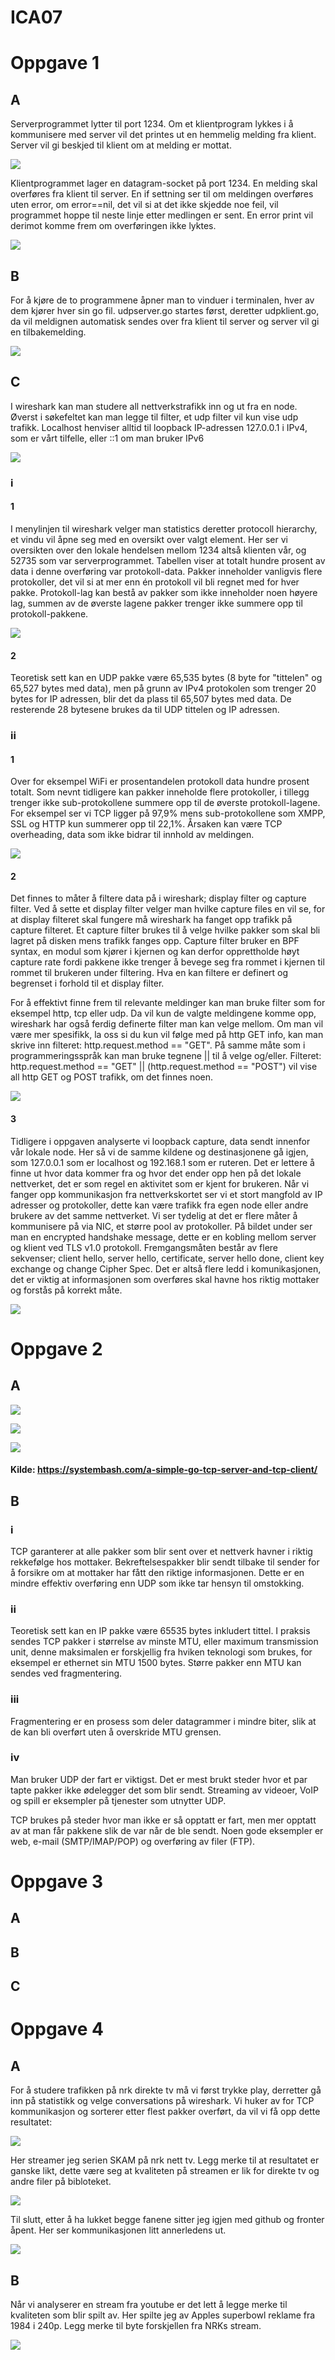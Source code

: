 # ICA07

# Oppgave 1

## A
Serverprogrammet lytter til port 1234. Om et klientprogram lykkes i å kommunisere med server vil det printes ut en hemmelig melding fra klient. Server vil gi beskjed til klient om at melding er mottat.

![](https://github.com/Daddyslittlegirls/IS105/blob/master/ICA07/Vedlegg/udpserver.png)

Klientprogrammet lager en datagram-socket på port 1234. En melding skal overføres fra klient til server. En if settning ser til om meldingen overføres uten error, om error==nil, det vil si at det ikke skjedde noe feil,  vil programmet hoppe til neste linje etter medlingen er sent. En error print vil derimot komme frem om overføringen ikke lyktes. 

![](https://github.com/Daddyslittlegirls/IS105/blob/master/ICA07/Vedlegg/udpclient.png)

## B
For å kjøre de to programmene åpner man to vinduer i terminalen, hver av dem kjører hver sin go fil. udpserver.go startes først, deretter udpklient.go, da vil meldignen automatisk sendes over fra klient til server og server vil gi en tilbakemelding.

![](https://github.com/Daddyslittlegirls/IS105/blob/master/ICA07/Vedlegg/terminal-run.png)

## C
I wireshark kan man studere all nettverkstrafikk inn og ut fra en node.  Øverst i søkefeltet kan man legge til filter, et udp filter vil kun vise udp trafikk. Localhost henviser alltid til loopback IP-adressen 127.0.0.1 i IPv4, som er vårt tilfelle, eller ::1 om man bruker IPv6

![](https://github.com/Daddyslittlegirls/IS105/blob/master/ICA07/Vedlegg/wireshark-inspect.png)

<!-- kilde: http://stackoverflow.com/questions/26028700/write-to-client-udp-socket-in-go -->

### i

#### 1
I menylinjen til wireshark velger man statistics deretter protocoll hierarchy, et vindu vil åpne seg med en oversikt over valgt element. Her ser vi oversikten over den lokale hendelsen mellom 1234 altså klienten vår, og 52735 som var serverprogrammet. Tabellen viser at totalt hundre prosent av data i denne overføring var protokoll-data. Pakker inneholder vanligvis flere protokoller, det vil si at mer enn én protokoll vil bli regnet med for hver pakke. Protokoll-lag kan bestå av pakker som ikke inneholder noen høyere lag, summen av de øverste lagene pakker trenger ikke summere opp til protokoll-pakkene.

![](https://github.com/Daddyslittlegirls/IS105/blob/master/ICA07/Vedlegg/protocol-chart.png)


#### 2
Teoretisk sett kan en UDP pakke være 65,535 bytes (8 byte for "tittelen" og 65,527 bytes med data), men på grunn av IPv4 protokolen som trenger 20 bytes for IP adressen, blir det da plass til 65,507 bytes med data. De resterende 28 bytesene brukes da til UDP tittelen og IP adressen.

### ii
#### 1

Over for eksempel WiFi er prosentandelen protokoll data hundre prosent totalt. Som nevnt tidligere kan pakker inneholde flere protokoller, i tillegg trenger ikke sub-protokollene summere opp til de øverste protokoll-lagene. For eksempel ser vi TCP ligger på 97,9% mens sub-protokollene som XMPP, SSL og HTTP kun summerer opp til 22,1%. Årsaken kan være TCP overheading, data som ikke bidrar til innhold av meldingen.

![](https://github.com/Daddyslittlegirls/IS105/blob/master/ICA07/Vedlegg/wireshark-wifi-protocol.png)

#### 2
Det finnes to måter å filtere data på i wireshark; display filter og capture filter. 
Ved å sette et display filter velger man hvilke capture files en vil se, for at display filteret skal fungere må wireshark ha fanget opp trafikk på capture filteret. Et capture filter brukes til å velge hvilke pakker som skal bli lagret på disken mens trafikk fanges opp. Capture filter bruker en BPF syntax, en modul som kjører i kjernen og kan derfor opprettholde høyt capture rate fordi pakkene ikke trenger å bevege seg fra rommet i kjernen til rommet til brukeren under filtering. Hva en kan filtere er definert og begrenset i forhold til et display filter.

For å effektivt finne frem til relevante meldinger kan man bruke filter som for eksempel http, tcp eller udp. Da vil kun de valgte meldingene komme opp, wireshark har også ferdig definerte filter man kan velge mellom. Om man vil være mer spesifikk, la oss si du kun vil følge med på http GET info, kan man skrive inn filteret: http.request.method == "GET". På samme måte som i programmeringsspråk kan man bruke tegnene || til å velge og/eller. Filteret: http.request.method == "GET" || (http.request.method == "POST") vil vise all http GET og POST trafikk, om det finnes noen.

![](https://github.com/Daddyslittlegirls/IS105/blob/master/ICA07/Vedlegg/wireshark-filter.png)

#### 3
Tidligere i oppgaven analyserte vi loopback capture, data sendt innenfor vår lokale node. Her så vi de samme kildene og destinasjonene gå igjen, som 127.0.0.1 som er localhost og 192.168.1 som er ruteren. Det er lettere å finne ut hvor data kommer fra og hvor det ender opp hen på det lokale nettverket, det er som regel en aktivitet som er kjent for brukeren.
Når vi fanger opp kommunikasjon fra nettverkskortet ser vi et stort mangfold av IP adresser og protokoller, dette kan være trafikk fra egen node eller andre brukere av det samme nettverket. Vi ser tydelig at det er flere måter å kommunisere på via NIC, et større pool av protokoller. På bildet under ser man en encrypted handshake message, dette er en kobling mellom server og klient ved TLS v1.0 protokoll. Fremgangsmåten består av flere sekvenser; client hello, server hello, certificate, server hello done, client key exchange og change Cipher Spec. Det er altså flere ledd i komunikasjonen, det er viktig at informasjonen som overføres skal havne hos riktig mottaker og forstås på korrekt måte. 

![](https://github.com/Daddyslittlegirls/IS105/blob/master/ICA07/Vedlegg/wireshark-wifi.png)

# Oppgave 2

## A
![](https://github.com/Daddyslittlegirls/IS105/blob/master/ICA07/Vedlegg/TCPserver.png)

![](https://github.com/Daddyslittlegirls/IS105/blob/master/ICA07/Vedlegg/TCPclient.png)

![](https://github.com/Daddyslittlegirls/IS105/blob/master/ICA07/Vedlegg/TCPservclient.png)

#### Kilde: https://systembash.com/a-simple-go-tcp-server-and-tcp-client/

## B
### i 
TCP garanterer at alle pakker som blir sent over et nettverk havner i riktig rekkefølge hos mottaker. Bekreftelsespakker blir sendt tilbake til sender for å forsikre om at mottaker har fått den riktige informasjonen. Dette er en mindre effektiv overføring enn UDP som ikke tar hensyn til omstokking.

### ii
Teoretisk sett kan en IP pakke være 65535 bytes inkludert tittel. 
I praksis sendes TCP pakker i størrelse av minste MTU, eller maximum transmission unit, denne maksimalen er forskjellig fra hviken teknologi som brukes, for eksempel er ethernet sin MTU 1500 bytes. Større pakker enn MTU kan sendes ved fragmentering.

### iii
Fragmentering er en prosess som deler datagrammer i mindre biter, slik at de kan bli overført uten å overskride MTU grensen.

### iv
Man bruker UDP der fart er viktigst. Det er mest brukt steder hvor et par tapte pakker ikke ødelegger det som blir sendt. Streaming av videoer, VoIP og spill er eksempler på tjenester som utnytter UDP.

TCP brukes på steder hvor man ikke er så opptatt er fart, men mer opptatt av at man får pakkene slik de var når de ble sendt. Noen gode eksempler er web, e-mail (SMTP/IMAP/POP) og overføring av filer (FTP).

# Oppgave 3

## A

## B

## C

# Oppgave 4

## A

For å studere trafikken på nrk direkte tv må vi først trykke play, derretter gå inn på statistikk og velge conversations på wireshark. Vi huker av for TCP kommunikasjon og sorterer etter flest pakker overført, da vil vi få opp dette resultatet: 

![](https://github.com/Daddyslittlegirls/IS105/blob/master/ICA07/Vedlegg/nrklivetv.png)

Her streamer jeg serien SKAM på nrk nett tv. Legg merke til at resultatet er ganske likt, dette være seg at kvaliteten på streamen er lik for direkte tv og andre filer på bibloteket.

![](https://github.com/Daddyslittlegirls/IS105/blob/master/ICA07/Vedlegg/nrknett.png)

Til slutt, etter å ha lukket begge fanene sitter jeg igjen med github og fronter åpent. Her ser kommunikasjonen litt annerledens ut.

![](https://github.com/Daddyslittlegirls/IS105/blob/master/ICA07/Vedlegg/ingenstream.png)

## B

Når vi analyserer en stream fra youtube er det lett å legge merke til kvaliteten som blir spilt av. Her spilte jeg av Apples superbowl reklame fra 1984 i 240p. Legg merke til byte forskjellen fra NRKs stream.

![](https://github.com/Daddyslittlegirls/IS105/blob/master/ICA07/Vedlegg/applereklame.png)
